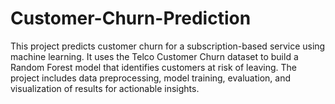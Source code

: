 # Customer-Churn-Prediction
This project predicts customer churn for a subscription-based service using machine learning. It uses the Telco Customer Churn dataset to build a Random Forest model that identifies customers at risk of leaving. The project includes data preprocessing, model training, evaluation, and visualization of results for actionable insights.
